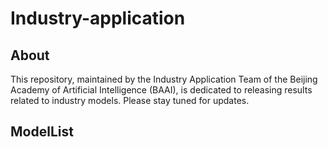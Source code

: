 # Industry-application

## About
This repository, maintained by the Industry Application Team of the Beijing Academy of Artificial Intelligence (BAAI), is dedicated to releasing results related to industry models. Please stay tuned for updates.

## ModelList
